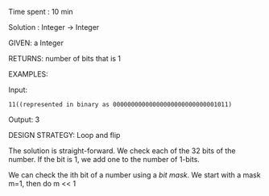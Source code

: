 Time spent : 10 min

Solution : Integer -> Integer	

GIVEN: a Integer

RETURNS: number of bits that is 1

EXAMPLES:

Input: 

```
11((represented in binary as 00000000000000000000000000001011)
```

Output: 3

DESIGN STRATEGY: Loop and flip

The solution is straight-forward. We check each of the 32 bits of the number. If the bit is 1, we add one to the number of 1-bits.

We can check the ith bit of a number using a *bit mask*. We start with a mask m=1, then do m << 1